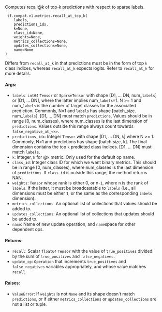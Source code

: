 Computes recall@k of top-k predictions with respect to sparse labels.

```
 tf.compat.v1.metrics.recall_at_top_k(
    labels,
    predictions_idx,
    k=None,
    class_id=None,
    weights=None,
    metrics_collections=None,
    updates_collections=None,
    name=None
)
```
Differs from `recall_at_k` in that predictions must be in the form of top `k` class indices, whereas `recall_at_k` expects logits. Refer to `recall_at_k` for more details.
#### Args:
- `labels`: `int64` `Tensor` or `SparseTensor` with shape [D1, ... DN, num_`labels`] or [D1, ... DN], where the latter implies num_`labels`=1. N >= 1 and num_`labels` is the number of target classes for the associated prediction. Commonly, N=1 and `labels` has shape [batch_size, num_`labels`]. [D1, ... DN] must match `predictions`. Values should be in range [0, num_classes), where num_classes is the last dimension of `predictions`. Values outside this range always count towards `false_negative_at_<k>`.
- `predictions_idx`: Integer `Tensor` with shape [D1, ... DN, `k`] where N >= 1. Commonly, N=1 and predictions has shape [batch size, `k`]. The final dimension contains the top `k` predicted class indices. [D1, ... DN] must match `labels`.
- `k`: Integer, `k` for @`k` metric. Only used for the default op name.
- `class_id`: Integer class ID for which we want binary metrics. This should be in range [0, num_classes), where num_classes is the last dimension of `predictions`. If `class_id` is outside this range, the method returns NAN.
- `weights`: `Tensor` whose rank is either 0, or n-`1`, where n is the rank of `labels`. If the latter, it must be broadcastable to `labels` (i.e., all dimensions must be either `1`, or the same as the corresponding `labels` dimension).
- `metrics_collections`: An optional list of collections that values should be added to.
- `updates_collections`: An optional list of collections that updates should be added to.
- `name`: Name of new update operation, and `name`space for other dependent ops.
#### Returns:
- `recall`: Scalar `float64` `Tensor` with the value of `true_positives` divided by the sum of `true_positives` and `false_negatives`.
- `update_op`: `Operation` that increments `true_positives` and `false_negatives` variables appropriately, and whose value matches `recall`.
#### Raises:
- `ValueError`: If `weights` is not `None` and its shape doesn't match `predictions`, or if either `metrics_collections` or `updates_collections` are not a list or tuple.
